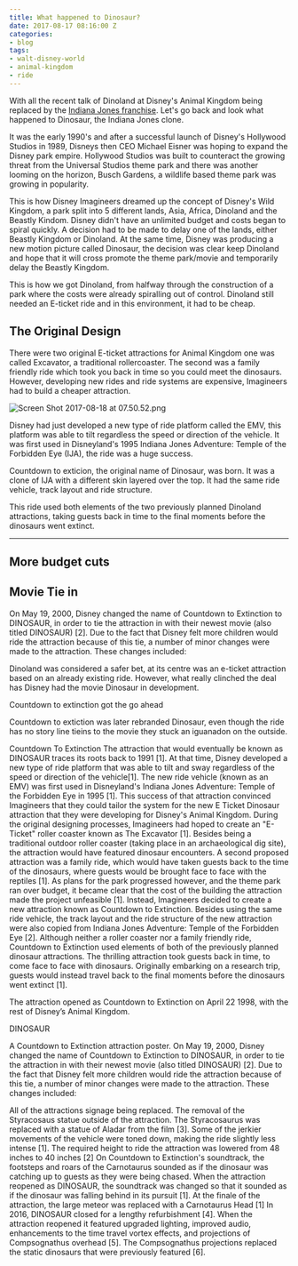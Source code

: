 ```yaml
---
title: What happened to Dinosaur?
date: 2017-08-17 08:16:00 Z
categories:
- blog
tags:
- walt-disney-world
- animal-kingdom
- ride
---
```


With all the recent talk of Dinoland at Disney's Animal Kingdom being replaced by the [Indiana Jones franchise](https://orlandoinformer.com/blog/indiana-jones-land-animal-kingdom). Let's go back and look what happened to Dinosaur, the Indiana Jones clone.

It was the early 1990's and after a successful launch of Disney's Hollywood Studios in 1989, Disneys then CEO Michael Eisner was hoping to expand the Disney park empire. Hollywood Studios was built to counteract the growing threat from the Universal Studios theme park and there was another looming on the horizon, Busch Gardens, a wildlife based theme park was growing in popularity.

This is how Disney Imagineers dreamed up the concept of Disney's Wild Kingdom, a park split into 5 different lands, Asia, Africa, Dinoland and the Beastly Kindom. Disney didn't have an unlimited budget and costs began to spiral quickly. A decision had to be made to delay one of the lands, either Beastly Kingdom or Dinoland. At the same time, Disney was producing a new motion picture called Dinosaur, the decision was clear keep Dinoland and hope that it will cross promote the theme park/movie and temporarily delay the Beastly Kingdom.

This is how we got Dinoland, from halfway through the construction of a park where the costs were already spiralling out of control. Dinoland still needed an E-ticket ride and in this environment, it had to be cheap.

## The Original Design

There were two original E-ticket attractions for Animal Kingdom one was called Excavator, a traditional rollercoaster. The second was a family friendly ride which took you back in time so you could meet the dinosaurs. However, developing new rides and ride systems are expensive, Imagineers had to build a cheaper attraction.

![Screen Shot 2017-08-18 at 07.50.52.png](/uploads/Screen%20Shot%202017-08-18%20at%2007.50.52.png)

Disney had just developed a new type of ride platform called the EMV, this platform was able to tilt regardless the speed or direction of the vehicle. It was first used in Disneyland's 1995 Indiana Jones Adventure: Temple of the Forbidden Eye (IJA), the ride was a huge success. 

Countdown to exticion, the original name of Dinosaur, was born. It was a clone of IJA with a different skin layered over the top. It had the same ride vehicle, track layout and ride structure.

This ride used both elements of the two previously planned Dinoland attractions, taking guests back in time to the final moments before the dinosaurs went extinct.

--------


## More budget cuts

## Movie Tie in

On May 19, 2000, Disney changed the name of Countdown to Extinction to DINOSAUR, in order to tie the attraction in with their newest movie (also titled DINOSAUR) [2]. Due to the fact that Disney felt more children would ride the attraction because of this tie, a number of minor changes were made to the attraction. These changes included:





Dinoland was considered a safer bet, at its centre was an e-ticket attraction based on an already existing ride. However, what really clinched the deal has Disney had the movie Dinosaur in development. 




Countdown to extinction got the go ahead

Countdown to extiction was later rebranded Dinosaur, even though the ride has no story line tieins to the movie they stuck an iguanadon on the outside. 



Countdown To Extinction
The attraction that would eventually be known as DINOSAUR traces its roots back to 1991 [1]. At that time, Disney developed a new type of ride platform that was able to tilt and sway regardless of the speed or direction of the vehicle[1]. The new ride vehicle (known as an EMV) was first used in Disneyland's Indiana Jones Adventure: Temple of the Forbidden Eye in 1995 [1]. This success of that attraction convinced Imagineers that they could tailor the system for the new E Ticket Dinosaur attraction that they were developing for Disney's Animal Kingdom. During the original designing processes, Imagineers had hoped to create an "E-Ticket" roller coaster known as The Excavator [1]. Besides being a traditional outdoor roller coaster (taking place in an archaeological dig site), the attraction would have featured dinosaur encounters. A second proposed attraction was a family ride, which would have taken guests back to the time of the dinosaurs, where guests would be brought face to face with the reptiles [1]. As plans for the park progressed however, and the theme park ran over budget, it became clear that the cost of the building the attraction made the project unfeasible [1]. Instead, Imagineers decided to create a new attraction known as Countdown to Extinction. Besides using the same ride vehicle, the track layout and the ride structure of the new attraction were also copied from Indiana Jones Adventure: Temple of the Forbidden Eye [2]. Although neither a roller coaster nor a family friendly ride, Countdown to Extinction used elements of both of the previously planned dinosaur attractions. The thrilling attraction took guests back in time, to come face to face with dinosaurs. Originally embarking on a research trip, guests would instead travel back to the final moments before the dinosaurs went extinct [1].

The attraction opened as Countdown to Extinction on April 22 1998, with the rest of Disney’s Animal Kingdom.

DINOSAUR

A Countdown to Extinction attraction poster.
On May 19, 2000, Disney changed the name of Countdown to Extinction to DINOSAUR, in order to tie the attraction in with their newest movie (also titled DINOSAUR) [2]. Due to the fact that Disney felt more children would ride the attraction because of this tie, a number of minor changes were made to the attraction. These changes included:

All of the attractions signage being replaced.
The removal of the Styracosaus statue outside of the attraction. The Styracosaurus was replaced with a statue of Aladar from the film [3].
Some of the jerkier movements of the vehicle were toned down, making the ride slightly less intense [1].
The required height to ride the attraction was lowered from 48 inches to 40 inches [2]
On Countdown to Extinction's soundtrack, the footsteps and roars of the Carnotaurus sounded as if the dinosaur was catching up to guests as they were being chased. When the attraction reopened as DINOSAUR, the soundtrack was changed so that it sounded as if the dinosaur was falling behind in its pursuit [1].
At the finale of the attraction, the large meteor was replaced with a Carnotaurus Head [1]
In 2016, DINOSAUR closed for a lengthy refurbishment [4]. When the attraction reopened it featured upgraded lighting, improved audio, enhancements to the time travel vortex effects, and projections of Compsognathus overhead [5]. The Compsognathus projections replaced the static dinosaurs that were previously featured [6].







 